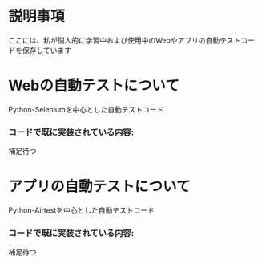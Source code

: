 # 説明事項

ここには、私が個人的に学習中および使用中のWebやアプリの自動テストコードを保存しています

# Webの自動テストについて

Python-Seleniumを中心とした自動テストコード

### コードで既に実装されている内容:

補足待つ

# アプリの自動テストについて

Python-Airtestを中心とした自動テストコード

### コードで既に実装されている内容:

補足待つ

